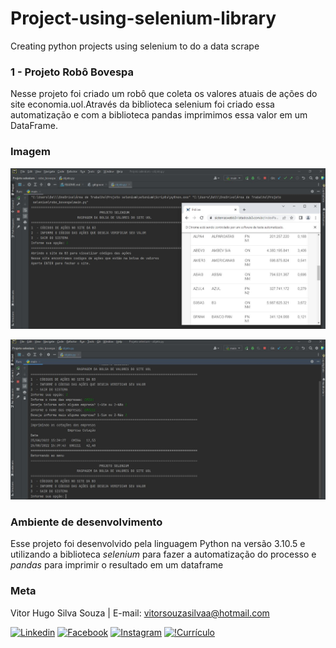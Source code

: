 # Project-using-selenium-library
Creating python projects using selenium to do a data scrape

### 1 - Projeto Robô Bovespa 
Nesse projeto foi criado um robô que coleta os valores atuais
de ações do site economia.uol.Através da biblioteca selenium 
foi criado essa automatização e com a biblioteca pandas 
imprimimos essa valor em um DataFrame. 

### Imagem

![](imagens/b3.JPG "print do projeto b3")

![](imagens/busca.JPG "Print do projeto uol")

### Ambiente de desenvolvimento

Esse projeto foi desenvolvido pela linguagem Python na versão
3.10.5 e utilizando a biblioteca *selenium* para fazer a automatização
do processo e *pandas* para imprimir o resultado em um dataframe

### Meta 

Vitor Hugo Silva Souza | E-mail: vitorsouzasilvaa@hotmail.com

 <div>
    <link rel="stylesheet" href="https://cdnjs.cloudflare.com/ajax/libs/font-awesome/4.7.0/css/font-awesome.min.css">
    <a href="https://www.linkedin.com/in/vitorhugossouza/" target="_blank"><i class="fa fa-linkedin"></i></a>
    <a href="https://www.facebook.com/vitorugoo.kta" target="_blank"><i class="fa fa-facebook"></i></a>
    <a href="https://www.instagram.com/viitorsouza10" target="_blank"><i class="fa fa-instagram"></i></a>
    <a href="https://github.com/vitorhssouza" target="_blank"><i class="fa fa-github"></i></a>
</div>

[![Linkedin](https://img.shields.io/badge/LinkedIn-0077B5?style=for-the-badge&logo=linkedin&logoColor=white)](https://www.linkedin.com/in/vitorhugossouza/) 
[![Facebook](https://img.shields.io/badge/Facebook-1877F2?style=for-the-badge&logo=facebook&logoColor=white)](https://www.facebook.com/vitorugoo.kta) 
[![Instagram](https://img.shields.io/badge/Instagram-E4405F?style=for-the-badge&logo=instagram&logoColor=white)](https://www.instagram.com/viitorsouza10/) 
[![!Currículo](https://img.shields.io/badge/website-000000?style=for-the-badge&logo=About.me&logoColor=white)](https://vitorhssouza.github.io/#home)
